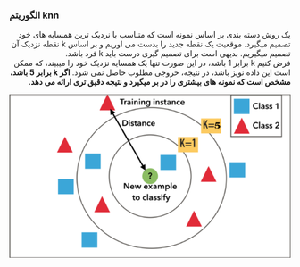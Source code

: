 ### الگوریتم knn 
<div dir="rtl">
 یک روش دسته بندی بر اساس نمونه است که متناسب با نردیک ترین همسایه های خود تصمیم میگیرد. موقعیت یک نقطه جدید را بدست می اوریم و بر اساس k نقطه نزدیک آن تصمیم میگیریم. بدیهی است برای تصمیم گیری درست باید k فرد باشد.
<br>
فرض کنیم k  برابر 1 باشد، در این صورت تنها یک همسایه نزدیک خود را میبیند، که ممکن است این داده نویز باشد، در نتیجه، خروجی مطلوب خاصل نمی شود.
<b>
اگر k برابر 5 باشد، مشخص است که نمونه های بیشتری را در بر میگیرد و نتیجه دقیق تری ارائه می دهد.
</div>

![](1.png)
